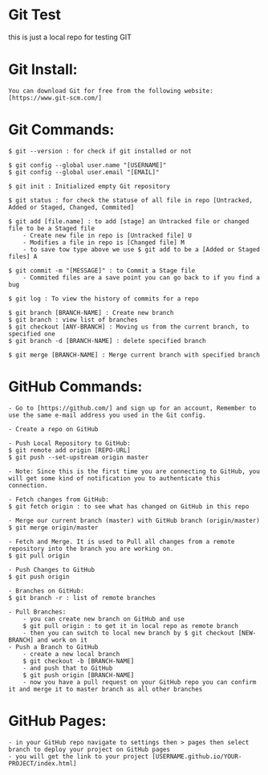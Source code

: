 # Git Test

this is just a local repo for testing GIT

# Git Install:

    You can download Git for free from the following website: [https://www.git-scm.com/]

# Git Commands:

    $ git --version : for check if git installed or not

    $ git config --global user.name "[USERNAME]"
    $ git config --global user.email "[EMAIL]"

    $ git init : Initialized empty Git repository

    $ git status : for check the statuse of all file in repo [Untracked, Added or Staged, Changed, Commited]

    $ git add [file.name] : to add [stage] an Untracked file or changed file to be a Staged file
        - Create new file in repo is [Untracked file] U
        - Modifies a file in repo is [Changed file] M
        - to save tow type above we use $ git add to be a [Added or Staged files] A

    $ git commit -m "[MESSAGE]" : to Commit a Stage file
        - Commited files are a save point you can go back to if you find a bug

    $ git log : To view the history of commits for a repo

    $ git branch [BRANCH-NAME] : Create new branch
    $ git branch : view list of branches
    $ git checkout [ANY-BRANCH] : Moving us from the current branch, to specified one
    $ git branch -d [BRANCH-NAME] : delete specified branch

    $ git merge [BRANCH-NAME] : Merge current branch with specified branch

# GitHub Commands:

    - Go to [https://github.com/] and sign up for an account, Remember to use the same e-mail address you used in the Git config.

    - Create a repo on GitHub

    - Push Local Repository to GitHub:
    $ git remote add origin [REPO-URL]
    $ git push --set-upstream origin master

    - Note: Since this is the first time you are connecting to GitHub, you will get some kind of notification you to authenticate this connection.

    - Fetch changes from GitHub:
    $ git fetch origin : to see what has changed on GitHub in this repo

    - Merge our current branch (master) with GitHub branch (origin/master)
    $ git merge origin/master

    - Fetch and Merge. It is used to Pull all changes from a remote repository into the branch you are working on.
    $ git pull origin

    - Push Changes to GitHub
    $ git push origin

    - Branches on GitHub:
    $ git branch -r : list of remote branches

    - Pull Branches:
        - you can create new branch on GitHub and use
        $ git pull origin : to get it in local repo as remote branch
        - then you can switch to local new branch by $ git checkout [NEW-BRANCH] and work on it
    - Push a Branch to GitHub
        - create a new local branch
        $ git checkout -b [BRANCH-NAME]
        - and push that to GitHub
        $ git push origin [BRANCH-NAME]
        - now you have a pull request on your GitHub repo you can confirm it and merge it to master branch as all other branches

# GitHub Pages:
    - in your GitHub repo navigate to settings then > pages then select branch to deploy your project on GitHub pages
    - you will get the link to your project [USERNAME.github.io/YOUR-PROJECT/index.html]

